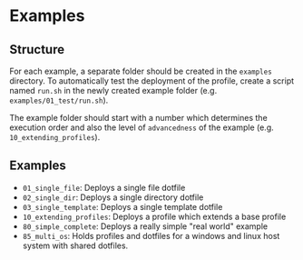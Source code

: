 # Examples

## Structure

For each example, a separate folder should be created in the `examples` directory.
To automatically test the deployment of the profile, create a script named `run.sh` in the
newly created example folder (e.g. `examples/01_test/run.sh`).

The example folder should start with a number which determines the execution order and also the level of `advancedness` of the example (e.g. `10_extending_profiles`).

## Examples

- `01_single_file`: Deploys a single file dotfile
- `02_single_dir`: Deploys a single directory dotfile
- `03_single_template`: Deploys a single template dotfile
- `10_extending_profiles`: Deploys a profile which extends a base profile
- `80_simple_complete`: Deploys a really simple "real world" example
- `85_multi_os`: Holds profiles and dotfiles for a windows and linux host system with shared dotfiles.
